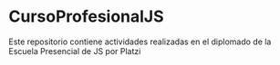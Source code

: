 # CursoProfesionalJS
Este repositorio contiene actividades realizadas en el diplomado de la Escuela Presencial de JS por Platzi

